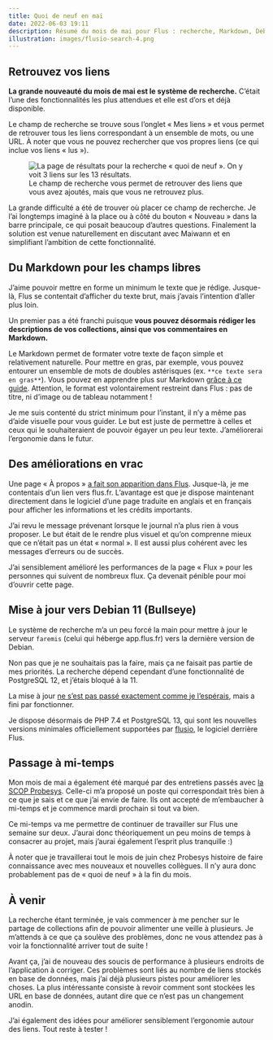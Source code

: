 ```yaml
---
title: Quoi de neuf en mai
date: 2022-06-03 19:11
description: Résumé du mois de mai pour Flus : recherche, Markdown, Debian 11 et… un mi-temps !
illustration: images/flusio-search-4.png
---
```


## Retrouvez vos liens

**La grande nouveauté du mois de mai est le système de recherche.** C’était l’une des fonctionnalités les plus attendues et elle est d’ors et déjà disponible.

Le champ de recherche se trouve sous l’onglet « Mes liens » et vous permet de retrouver tous les liens correspondant à un ensemble de mots, ou une <abbr>URL</abbr>. À noter que vous ne pouvez rechercher que vos propres liens (ce qui inclue vos liens « lus »).

<figure>
    <div class="screenshot">
        <img class="illustration screenshot__image" src="images/flusio-search-4.png" alt="La page de résultats pour la recherche « quoi de neuf ». On y voit 3 liens sur les 13 résultats.">
    </div>
	<figcaption>
		Le champ de recherche vous permet de retrouver des liens que vous avez ajoutés, mais que vous ne retrouvez plus.
	</figcaption>
</figure>

La grande difficulté a été de trouver où placer ce champ de recherche. Je l’ai longtemps imaginé à la place ou à côté du bouton « Nouveau » dans la barre principale, ce qui posait beaucoup d’autres questions. Finalement la solution est venue naturellement en discutant avec Maiwann et en simplifiant l’ambition de cette fonctionnalité.

## Du Markdown pour les champs libres

J’aime pouvoir mettre en forme un minimum le texte que je rédige. Jusque-là, Flus se contentait d’afficher du texte brut, mais j’avais l’intention d’aller plus loin.

Un premier pas a été franchi puisque **vous pouvez désormais rédiger les descriptions de vos collections, ainsi que vos commentaires en Markdown.**

Le Markdown permet de formater votre texte de façon simple et relativement naturelle. Pour mettre en gras, par exemple, vous pouvez entourer un ensemble de mots de doubles astérisques (ex. `**ce texte sera en gras**`). Vous pouvez en apprendre plus sur Markdown [grâce à ce guide](https://flus.fr/carnet/markdown.html). Attention, le format est volontairement restreint dans Flus : pas de titre, ni d’image ou de tableau notamment !

Je me suis contenté du strict minimum pour l’instant, il n’y a même pas d’aide visuelle pour vous guider. Le but est juste de permettre à celles et ceux qui le souhaiteraient de pouvoir égayer un peu leur texte. J’améliorerai l’ergonomie dans le futur.

## Des améliorations en vrac

Une page « À propos » [a fait son apparition dans Flus](https://app.flus.fr/about). Jusque-là, je me contentais d’un lien vers flus.fr. L’avantage est que je dispose maintenant directement dans le logiciel d’une page traduite en anglais et en français pour afficher les informations et les crédits importants.

J’ai revu le message prévenant lorsque le journal n’a plus rien à vous proposer. Le but était de le rendre plus visuel et qu’on comprenne mieux que ce n’était pas un état « normal ». Il est aussi plus cohérent avec les messages d’erreurs ou de succès.

J’ai sensiblement amélioré les performances de la page « Flux » pour les personnes qui suivent de nombreux flux. Ça devenait pénible pour moi d’ouvrir cette page.

## Mise à jour vers Debian 11 (Bullseye)

Le système de recherche m’a un peu forcé la main pour mettre à jour le serveur `faremis` (celui qui héberge app.flus.fr) vers la dernière version de Debian.

Non pas que je ne souhaitais pas la faire, mais ça ne faisait pas partie de mes priorités. La recherche dépend cependant d’une fonctionnalité de PostgreSQL 12, et j’étais bloqué à la 11.

La mise à jour [ne s’est pas passé exactement comme je l’espérais](https://status.flus.fr/a/1733630713450655375), mais a fini par fonctionner.

Je dispose désormais de PHP 7.4 et PostgreSQL 13, qui sont les nouvelles versions minimales officiellement supportées par [flusio](https://github.com/flusio/flusio), le logiciel derrière Flus.

## Passage à mi-temps

Mon mois de mai a également été marqué par des entretiens passés avec [la SCOP Probesys](https://www.probesys.com/). Celle-ci m’a proposé un poste qui correspondait très bien à ce que je sais et ce que j’ai envie de faire. Ils ont accepté de m’embaucher à mi-temps et je commence mardi prochain si tout va bien.

Ce mi-temps va me permettre de continuer de travailler sur Flus une semaine sur deux. J’aurai donc théoriquement un peu moins de temps à consacrer au projet, mais j’aurai également l’esprit plus tranquille :)

À noter que je travaillerai tout le mois de juin chez Probesys histoire de faire connaissance avec mes nouveaux et nouvelles collègues. Il n’y aura donc probablement pas de « quoi de neuf » à la fin du mois.

## À venir

La recherche étant terminée, je vais commencer à me pencher sur le partage de collections afin de pouvoir alimenter une veille à plusieurs. Je m’attends à ce que ça soulève des problèmes, donc ne vous attendez pas à voir la fonctionnalité arriver tout de suite !

Avant ça, j’ai de nouveau des soucis de performance à plusieurs endroits de l’application à corriger. Ces problèmes sont liés au nombre de liens stockés en base de données, mais j’ai déjà plusieurs pistes pour améliorer les choses. La plus intéressante consiste à revoir comment sont stockées les <abbr>URL</abbr> en base de données, autant dire que ce n’est pas un changement anodin.

J’ai également des idées pour améliorer sensiblement l’ergonomie autour des liens. Tout reste à tester !